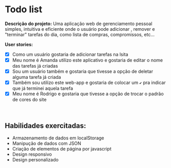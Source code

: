 # Todo list
 
**Descrição do projeto:**
Uma aplicação web de gerenciamento pessoal simples, intuitiva e eficiente onde o usuário pode adicionar , remover e "terminar" tarefas do dia, como lista de compras, compromissos, etc...

**User stories:**
 - [x] Como um usuário gostaria de adicionar tarefas na lsita
 - [x] Meu nome é Amanda utilizo este aplicativo e gostaria de editar o nome das tarefas já criadas
 - [x] Sou um usuário também e gostaria que tivesse a opção de deletar alguma tarefa já criada
 - [x] Também sou utilizo este web-app e gostaria de colocar um `✔` pra indicar que já terminei aquela tarefa 
 - [x] Meu nome é Rodrigo e gostaria que tivesse a opção de trocar o padrão de cores do site
<br/>

## Habilidades exercitadas:
* Armazenamento de dados em localStorage
* Manipução de dados com JSON
* Criação de elementos de página por javascript
* Design responsivo
* Design personalizado
